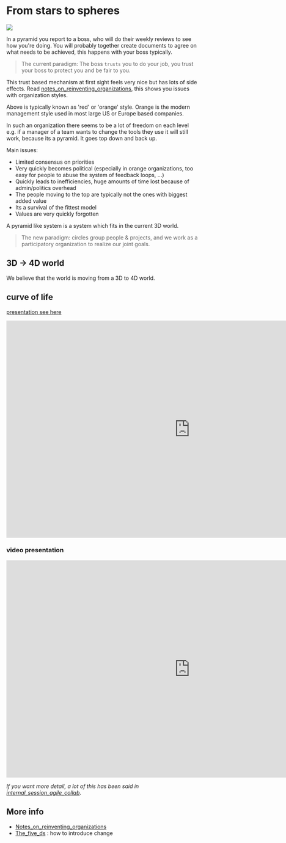 # From stars to spheres

![](threefold__stars_spheres.png  )

In a pyramid you report to a boss, who will do their weekly reviews to see how you're doing.
You will probably together create documents to agree on what needs to be achieved, this happens with your boss typically.

> The current paradigm: The boss ```trusts``` you to do your job, you trust your boss to protect you and be fair to you.

This trust based mechanism at first sight feels very nice but has lots of side effects.
Read [notes_on_reinventing_organizations](threefold__notes_on_reinventing_organizations.md), this shows you issues with organization styles.

Above is typically known as 'red' or 'orange' style. Orange is the modern management style used in most large US or Europe based companies.

In such an organization there seems to be a lot of freedom on each level e.g. if a manager of a team wants to change the tools they use it will still work, because its a pyramid. It goes top down and back up.

Main issues:

- Limited consensus on priorities
- Very quickly becomes political (especially in orange organizations, too easy for people to abuse the system of feedback loops, ...)
- Quickly leads to inefficiencies, huge amounts of time lost because of admin/politics overhead
- The people moving to the top are typically not the ones with biggest added value
- Its a survival of the fittest model
- Values are very quickly forgotten

A pyramid like system is a system which fits in the current 3D world.

> The new paradigm: circles group people & projects, and we work as a participatory organization to realize our joint goals.

## 3D -> 4D world

We believe that the world is moving from a 3D to 4D world.


## curve of life

[presentation see here](https://docs.google.com/presentation/d/1V_J-G4xZiLlRd-TUDNZY4qBtVOc9EbOnS4JaBk2xpq8/edit?usp=sharing)

<iframe src="https://docs.google.com/presentation/d/e/2PACX-1vQqSSUARGUJPHN0juOBm0AWKoCPuiKAe8VvFUUkwih4yMMPjvE7LoIYAkuQZvgDDJfrwC4Xior0gCSj/embed?start=false&loop=false&delayms=3000" frameborder="0" width="960" height="569" allowfullscreen="true" mozallowfullscreen="true" webkitallowfullscreen="true"></iframe>

### video presentation

<iframe src="https://player.vimeo.com/video/426921886" width="960" height="569" frameborder="0" allow="autoplay; fullscreen" allowfullscreen></iframe>

*If you want more detail, a lot of this has been said in [internal_session_agile_collab](threefold__internal_session_agile_collab.md).*



## More info

- [Notes_on_reinventing_organizations](threefold__notes_on_reinventing_organizations.md)
- [The_five_ds](threefold__the_five_ds.md)  :   how to introduce change